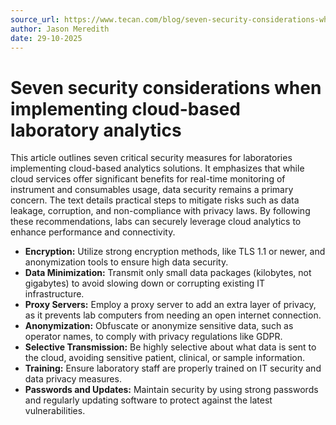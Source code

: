 ```yaml
---
source_url: https://www.tecan.com/blog/seven-security-considerations-when-implementing-cloud-based-laboratory-analytics
author: Jason Meredith
date: 29-10-2025
---
```


# Seven security considerations when implementing cloud-based laboratory analytics

This article outlines seven critical security measures for laboratories implementing cloud-based analytics solutions. It emphasizes that while cloud services offer significant benefits for real-time monitoring of instrument and consumables usage, data security remains a primary concern. The text details practical steps to mitigate risks such as data leakage, corruption, and non-compliance with privacy laws. By following these recommendations, labs can securely leverage cloud analytics to enhance performance and connectivity.

*   **Encryption:** Utilize strong encryption methods, like TLS 1.1 or newer, and anonymization tools to ensure high data security.
*   **Data Minimization:** Transmit only small data packages (kilobytes, not gigabytes) to avoid slowing down or corrupting existing IT infrastructure.
*   **Proxy Servers:** Employ a proxy server to add an extra layer of privacy, as it prevents lab computers from needing an open internet connection.
*   **Anonymization:** Obfuscate or anonymize sensitive data, such as operator names, to comply with privacy regulations like GDPR.
*   **Selective Transmission:** Be highly selective about what data is sent to the cloud, avoiding sensitive patient, clinical, or sample information.
*   **Training:** Ensure laboratory staff are properly trained on IT security and data privacy measures.
*   **Passwords and Updates:** Maintain security by using strong passwords and regularly updating software to protect against the latest vulnerabilities.